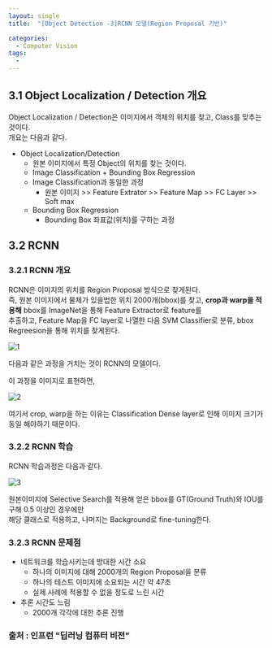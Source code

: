 ```yaml
---
layout: single
title:  "[Object Detection -3]RCNN 모델(Region Proposal 기반)"

categories:
  - Computer Vision
tags:
  - 
---
```


3.1 Object Localization / Detection 개요
---

Object Localization / Detection은 이미지에서 객체의 위치를 찾고, Class를 맞추는 것이다.  
개요는 다음과 같다.

- Object Localization/Detection
  - 원본 이미지에서 특정 Object의 위치를 찾는 것이다.
  - Image Classification + Bounding Box Regression
  - Image Classification과 동일한 과정
    - 원본 이미지 >> Feature Extrator >> Feature Map >> FC Layer >> Soft max
  - Bounding Box Regression
    - Bounding Box 좌표값(위치)를 구하는 과정

3.2 RCNN
---

### 3.2.1 RCNN 개요

RCNN은 이미지의 위치를 Region Proposal 방식으로 찾게된다.  
즉, 원본 이미지에서 물체가 있을법한 위치 2000개(bbox)를 찾고, **crop과 warp을 적용해** bbox를 ImageNet을 통해 Feature Extractor로 feature를  
추출하고, Feature Map을 FC layer로 나열한 다음 SVM Classifier로 분류, bbox Regreesion을 통해 위치를 찾게된다.

![1](/assets/images/cv-3/1.JPG)

다음과 같은 과정을 거치는 것이 RCNN의 모델이다.

이 과정을 이미지로 표현하면,

![2](/assets/images/cv-3/2.JPG)

여기서 crop, warp을 하는 이유는 Classification Dense layer로 인해 이미지 크기가 동일 해야하기 때문이다.

### 3.2.2 RCNN 학습

RCNN 학습과정은 다음과 같다.

![3](/assets/images/cv-3/3.JPG)

원본이미지에 Selective Search를 적용해 얻은 bbox를 GT(Ground Truth)와 IOU를 구해 0.5 이상인 경우에만  
해당 클래스로 적용하고, 나머지는 Background로 fine-tuning한다.  

### 3.2.3 RCNN 문제점

- 네트워크를 학습시키는데 방대한 시간 소요
  - 하나의 이미지에 대해 2000개의 Region Proposal을 분류
  - 하나의 테스트 이미지에 소요되는 시간 약 47초
  - 실제 사례에 적용할 수 없을 정도로 느린 시간
- 추론 시간도 느림
  - 2000개 각각에 대한 추론 진행

### 출처 : 인프런 "딥러닝 컴퓨터 비전"  
